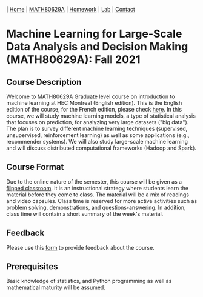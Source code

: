 | [Home](index.md) | [MATH80629A]() | [Homework]() | [Lab]() | [Contact]()
# Machine Learning for Large-Scale Data Analysis and Decision Making (MATH80629A): Fall 2021

## Course Description
Welcome to MATH80629A Graduate level course on introduction to machine learning at HEC Montreal (English edition). This is the English edition of the course, for the French edition, please check [here](http://www.cs.toronto.edu/~lcharlin/courses/80-629/).
In this course, we will study machine learning models, a type of statistical analysis that focuses on prediction, for analyzing very large datasets ("big data").
The plan is to survey different machine learning techniques (supervised, unsupervised, reinforcement learning) as well as some applications (e.g., recommender systems). We will also study large-scale machine learning and will discuss distributed computational frameworks (Hadoop and Spark).


## Course Format
Due to the online nature of the semester, this course will be given as a [flipped classroom](). It is an instructional strategy where students learn the material before they come to class. The material will be a mix of readings and video capsules. Class time is reserved for more active activities such as problem solving, demonstrations, and questions-answering. In addition, class time will contain a short summary of the week's material.

## Feedback
Please use this [form]() to provide feedback about the course.

## Prerequisites
Basic knowledge of statistics, and Python programming as well as mathematical maturity will be assumed.


